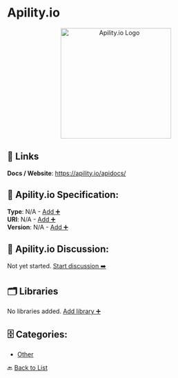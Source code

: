 # Apility.io
<p align="center">
    <img width="256" src="https://raw.githubusercontent.com/apis-list/apis-list/main/apis/apility-io/logo_256x256.png" alt="Apility.io Logo"/>
</p>


##  🔗 Links
**Docs / Website**: https://apility.io/apidocs/

## 🧬 Apility.io Specification:
**Type**: N/A - [Add ➕](https://github.com/apis-list/apis-list/edit/main/apis.yaml#L940)  
**URI**: N/A - [Add ➕](https://github.com/apis-list/apis-list/edit/main/apis.yaml#L940)  
**Version**: N/A - [Add ➕](https://github.com/apis-list/apis-list/edit/main/apis.yaml#L940)

## 💬 Apility.io Discussion:
Not yet started. [Start discussion ➡️](https://github.com/apis-list/apis-list/discussions/new)

## 🗂️ Libraries

No libraries added. [Add library ➕](https://github.com/apis-list/apis-list/edit/main/apis.yaml#L940)    


## 🗄️ Categories:
- [Other](https://github.com/apis-list/apis-list#other-)

🔙  [Back to List](https://github.com/apis-list/apis-list)
